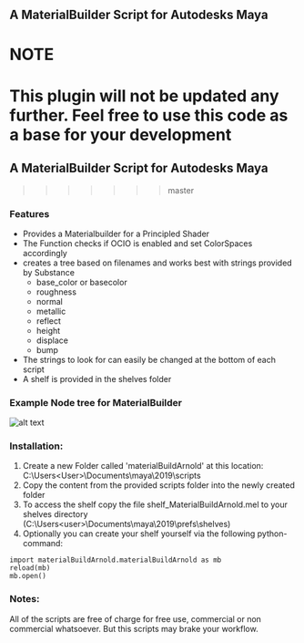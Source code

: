 ## A MaterialBuilder Script for Autodesks Maya

# NOTE
This plugin will not be updated any further. Feel free to use this code as a base for your development
=======
## A MaterialBuilder Script for Autodesks Maya 
>>>>>>> master

### Features

- Provides a Materialbuilder for a Principled Shader
- The Function checks if OCIO is enabled and set ColorSpaces accordingly
- creates a tree based on filenames and works best with strings provided by Substance
  - base_color or basecolor
  - roughness
  - normal
  - metallic
  - reflect
  - height
  - displace
  - bump
- The strings to look for can easily be changed at the bottom of each script
- A shelf is provided in the shelves folder

###  Example Node tree for MaterialBuilder

![alt text](https://raw.githubusercontent.com/eglaubauf/Maya_materialBuildArnold/master/images/Tree.png "The Tree created by one of the Scripts")

### Installation:

1. Create a new Folder called 'materialBuildArnold' at this location: C:\Users\<User>\Documents\maya\2019\scripts
2. Copy the content from the provided scripts folder into the newly created folder
3. To access the shelf copy the file  shelf_MaterialBuildArnold.mel to your shelves directory (C:\Users\<user>\Documents\maya\2019\prefs\shelves)
4. Optionally you can create your shelf yourself via the following python-command:

```
import materialBuildArnold.materialBuildArnold as mb
reload(mb)
mb.open()
```
### Notes:

All of the scripts are free of charge for free use, commercial or non commercial whatsoever.
But this scripts may brake your workflow.

